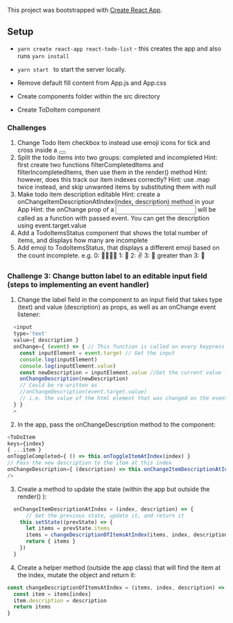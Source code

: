 This project was bootstrapped with [Create React App](https://github.com/facebookincubator/create-react-app).

## Setup
- ``yarn create react-app react-todo-list`` - this creates the app and also runs ``yarn install``
- ``yarn start `` to start the server locally.

- Remove default fill content from App.js and App.css
- Create components folder within the src directory
- Create ToDoItem component


### Challenges

1. Change Todo Item checkbox to instead use emoji icons for tick and cross inside a <button>
2. Split the todo items into two groups: completed and incompleted
    Hint: first create two functions filterCompletedItems and filterIncompletedItems, then use them in the render() method
    Hint: however, does this track our item indexes correctly?
    Hint: use .map twice instead, and skip unwanted items by substituting them with null
3. Make todo item description editable
    Hint: create a onChangeItemDescriptionAtIndex(index, description) method in your App
    Hint: the onChange prop of a <input> will be called as a function with passed event. You can get the description using event.target.value
4. Add a TodoItemsStatus component that shows the total number of items, and displays how many are incomplete
5. Add emoji to TodoItemsStatus, that displays a different emoji based on the count incomplete. e.g.
    0: 👏🎉👯🌞
    1: 🖕
    2: ✌
    3: 🤟
    greater than 3: 🤯


### Challenge 3: Change button label to an editable input field (steps to implementing an event handler)
1. Change the label field in the component to an input field that takes type (text) and value (description) as props, as well as an onChange event listener:
```javascript
  <input
  type='text'
  value={ description }
  onChange={ (event) => { // This function is called on every keypress
    const inputElement = event.target // Get the input
    console.log(inputElement)
    console.log(inputElement.value)
    const newDescription = inputElement.value //Get the current value from the field
    onChangeDescription(newDescription)
    // Could be re-written as 
    //onChangeDescription(event.target.value)
    // i.e. the value of the html element that was changed on the event(every keypress) will be passed to the onChangeDescription property
  } }
  >
```
2. In the app, pass the onChangeDescription method to the component:
```javascript
<ToDoItem
keys={index}
{ ...item }
onToggleCompleted={ () => this.onToggleItemAtIndex(index) }
// Pass the new description to the item at this index
onChangeDescription={ (description) => this.onChangeItemDescriptionAtIndex(index, description)}
/>
```

3. Create a method to update the state (within the app but outside the render() ):
```javascript
  onChangeItemDescriptionAtIndex = (index, description) => {
      // Get the previous state, update it, and return it
    this.setState((prevState) => {
      let items = prevState.items
      items = changeDescriptionOfItemsAtIndex(items, index, description)
      return { items }
    })
  }
  ```
4. Create a helper method (outside the app class) that will find the item at the index, mutate the object and return it:

```javascript
const changeDescriptionOfItemsAtIndex = (items, index, description) => {
  const item = items[index]
  item.description = description
  return items
}
```



